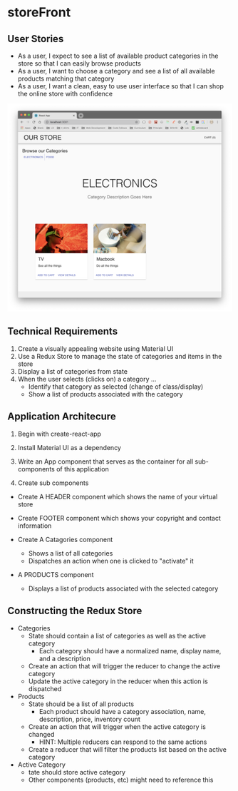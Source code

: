 # storeFront

## User Stories

* As a user, I expect to see a list of available product categories in the store so that I can easily browse products
* As a user, I want to choose a category and see a list of all available products matching that category
* As a user, I want a clean, easy to use user interface so that I can shop the online store with confidence

![storeFrontWireFrame](./SW.png)

## Technical Requirements

1. Create a visually appealing website using Material UI
2. Use a Redux Store to manage the state of categories and items in the store
3. Display a list of categories from state
4. When the user selects (clicks on) a category ...
    * Identify that category as selected (change of class/display)
    * Show a list of products associated with the category

## Application Architecure

1. Begin with create-react-app

2. Install Material UI as a dependency

3. Write an App component that serves as the container for all sub-components of this application

4. Create sub components

* Create A HEADER component which shows the name of your virtual store
* Create  FOOTER component which shows your copyright and contact information
* Create A Catagories component
  * Shows a list of all categories
  * Dispatches an action when one is clicked to "activate" it

* A PRODUCTS component
  * Displays a list of products associated with the selected category

## Constructing the Redux Store

* Categories
  * State should contain a list of categories as well as the active category
    * Each category should have a normalized name, display name, and a description
  * Create an action that will trigger the reducer to change the active category
  * Update the active category in the reducer when this action is dispatched
* Products
  * State should be a list of all products
    * Each product should have a category association, name, description, price, inventory count
  * Create an action that will trigger when the active category is changed
    * HINT: Multiple reducers can respond to the same actions
  * Create a reducer that will filter the products list based on the active category
* Active Category
  * tate should store active category
  * Other components (products, etc) might need to reference this
